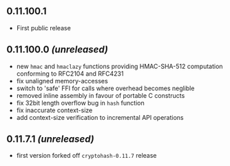 ## 0.11.100.1

 - First public release

## 0.11.100.0 *(unreleased)*

 - new `hmac` and `hmaclazy` functions providing HMAC-SHA-512
   computation conforming to RFC2104 and RFC4231
 - fix unaligned memory-accesses
 - switch to 'safe' FFI for calls where overhead becomes neglible
 - removed inline assembly in favour of portable C constructs
 - fix 32bit length overflow bug in `hash` function
 - fix inaccurate context-size
 - add context-size verification to incremental API operations

## 0.11.7.1 *(unreleased)*

 - first version forked off `cryptohash-0.11.7` release
